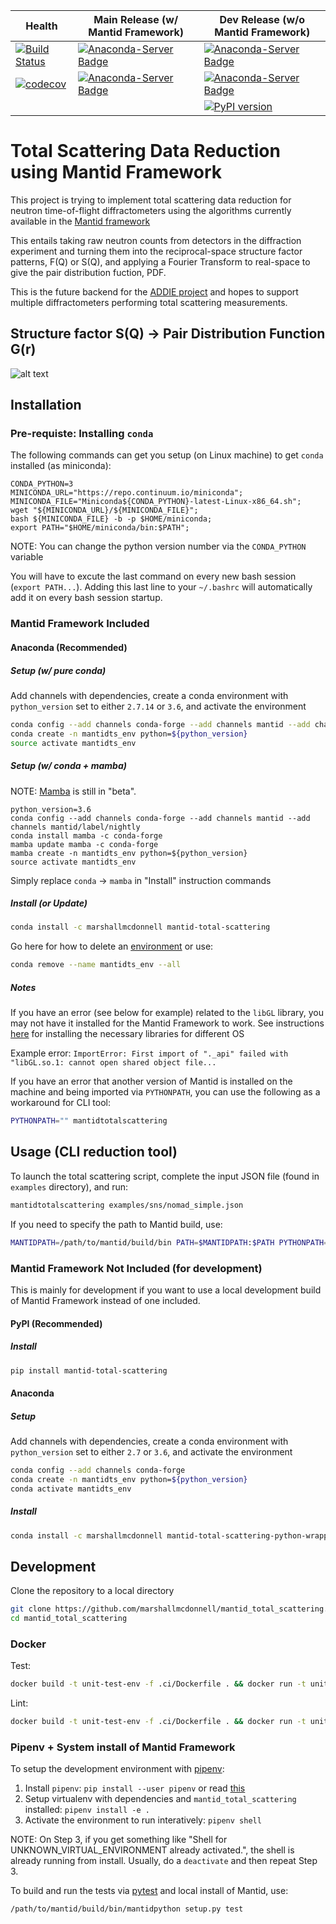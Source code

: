 | Health | Main Release (w/ Mantid Framework) | Dev Release (w/o Mantid Framework) |
|--------|------------------------------------|------------------------------------|
| [![Build Status](https://travis-ci.org/marshallmcdonnell/mantid_total_scattering.svg?branch=master)](https://travis-ci.org/marshallmcdonnell/mantid_total_scattering) | [![Anaconda-Server Badge](https://anaconda.org/marshallmcdonnell/mantid-total-scattering/badges/version.svg)](https://anaconda.org/marshallmcdonnell/mantid-total-scattering) | [![Anaconda-Server Badge](https://anaconda.org/marshallmcdonnell/mantid-total-scattering-python-wrapper/badges/version.svg)](https://anaconda.org/marshallmcdonnell/mantid-total-scattering-python-wrapper) |
| [![codecov](https://codecov.io/gh/marshallmcdonnell/mantid_total_scattering/branch/master/graph/badge.svg)](https://codecov.io/gh/marshallmcdonnell/mantid_total_scattering) | [![Anaconda-Server Badge](https://anaconda.org/marshallmcdonnell/mantid-total-scattering/badges/platforms.svg)](https://anaconda.org/marshallmcdonnell/mantid-total-scattering) | [![Anaconda-Server Badge](https://anaconda.org/marshallmcdonnell/mantid-total-scattering-python-wrapper/badges/platforms.svg)](https://anaconda.org/marshallmcdonnell/mantid-total-scattering-python-wrapper) |
| |  | [![PyPI version](https://badge.fury.io/py/mantid-total-scattering.svg)](https://badge.fury.io/py/mantid-total-scattering) |

# Total Scattering Data Reduction using Mantid Framework

This project is trying to implement total scattering data reduction for neutron time-of-flight diffractometers using the algorithms currently available in the [Mantid framework](https://github.com/mantidproject/mantid)

This entails taking raw neutron counts from detectors in the diffraction experiment and turning them into the reciprocal-space structure factor patterns, F(Q) or S(Q), and applying a Fourier Transform to real-space to give the pair distribution fuction, PDF.

This is the future backend for the [ADDIE project](https://github.com/neutrons/addie) and hopes to support multiple diffractometers performing total scattering measurements.

## Structure factor S(Q) -> Pair Distribution Function G(r)
![alt text](https://raw.githubusercontent.com/marshallmcdonnell/mantid_total_scattering/master/images/sofq_to_gofr.png)

## Installation

### Pre-requiste: Installing `conda`
The following commands can get you setup (on Linux machine) to get `conda` installed (as miniconda):

```
CONDA_PYTHON=3
MINICONDA_URL="https://repo.continuum.io/miniconda";
MINICONDA_FILE="Miniconda${CONDA_PYTHON}-latest-Linux-x86_64.sh";
wget "${MINICONDA_URL}/${MINICONDA_FILE}";
bash ${MINICONDA_FILE} -b -p $HOME/miniconda;
export PATH="$HOME/miniconda/bin:$PATH";
```

NOTE: You can change the python version number via the `CONDA_PYTHON` variable

You will have to excute the last command on every new bash session (`export PATH...`).
Adding this last line to your `~/.bashrc` will automatically add it on every bash session startup.

### Mantid Framework Included

####  Anaconda (Recommended)

#####  Setup (w/ pure conda)

Add channels with dependencies, create a conda environment with `python_version` set to either `2.7.14` or `3.6`, and activate the environment

```bash
conda config --add channels conda-forge --add channels mantid --add channels mantid/label/nightly
conda create -n mantidts_env python=${python_version}
source activate mantidts_env
```

##### Setup (w/ conda + mamba)

NOTE: [Mamba](https://github.com/QuantStack/mamba) is still in "beta". 

```
python_version=3.6
conda config --add channels conda-forge --add channels mantid --add channels mantid/label/nightly
conda install mamba -c conda-forge
mamba update mamba -c conda-forge
mamba create -n mantidts_env python=${python_version}
source activate mantidts_env
```

Simply replace `conda` -> `mamba` in "Install" instruction commands

#####  Install (or Update)

```bash
conda install -c marshallmcdonnell mantid-total-scattering
```

Go here for how to delete an [environment](https://docs.conda.io/projects/conda/en/latest/user-guide/tasks/manage-environments.html#removing-an-environment) or use:

```bash
conda remove --name mantidts_env --all
```

##### Notes

If you have an error (see below for example) related to the `libGL` library, you may not have it installed for the Mantid Framework to work. See instructions [here](https://github.com/mantidproject/conda-recipes/#gl-and-glu-libs) for installing the necessary libraries for different OS

Example error:
`ImportError: First import of "._api" failed with "libGL.so.1: cannot open shared object file...`

If you have an error that another version of Mantid is installed on the machine and being imported via `PYTHONPATH`, you can use the following as a workaround for CLI tool:

```bash
PYTHONPATH="" mantidtotalscattering
```

## Usage (CLI reduction tool)

To launch the total scattering script, complete the input JSON file (found in `examples` directory), and run:

```bash
mantidtotalscattering examples/sns/nomad_simple.json
```

If you need to specify the path to Mantid build, use:
```bash
MANTIDPATH=/path/to/mantid/build/bin PATH=$MANTIDPATH:$PATH PYTHONPATH=$MANTIDPATH:$PATH mantidtotalscattering <json input>
```

### Mantid Framework Not Included (for development)

This is mainly for development if you want to use a local development build of Mantid Framework instead of one included.

#### PyPI (Recommended)

##### Install

```bash
pip install mantid-total-scattering
```

#### Anaconda 

##### Setup

Add channels with dependencies, create a conda environment with `python_version` set to either `2.7` or `3.6`, and activate the environment

```bash
conda config --add channels conda-forge
conda create -n mantidts_env python=${python_version}
conda activate mantidts_env
```

##### Install

```bash
conda install -c marshallmcdonnell mantid-total-scattering-python-wrapper
```

## Development

Clone the repository to a local directory

```bash
git clone https://github.com/marshallmcdonnell/mantid_total_scattering.git
cd mantid_total_scattering
```

### Docker

Test:

```bash
docker build -t unit-test-env -f .ci/Dockerfile . && docker run -t unit-test-env /bin/bash -c "mantidpython -m pytest"
```

Lint:

```bash
docker build -t unit-test-env -f .ci/Dockerfile . && docker run -t unit-test-env /bin/bash -c "mantidpython -m flake8"
```

### Pipenv + System install of Mantid Framework

To setup the development environment with [pipenv](https://pipenv.readthedocs.io):

1.  Install `pipenv`: `pip install --user pipenv` or read [this](https://pipenv.readthedocs.io/en/latest/install/)
2.  Setup virtualenv with dependencies and `mantid_total_scattering` installed: `pipenv install -e .`
3.  Activate the environment to run interatively: `pipenv shell`

NOTE: On Step 3, if you get something like
"Shell for UNKNOWN_VIRTUAL_ENVIRONMENT already activated.", the shell is already running from install.
Usually, do a `deactivate` and then repeat Step 3.

To build and run the tests via [pytest](https://docs.pytest.org) and local install of Mantid, use:
```bash
/path/to/mantid/build/bin/mantidpython setup.py test
```


